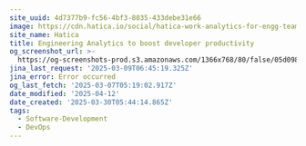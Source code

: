 ```yaml
---
site_uuid: 4d7377b9-fc56-4bf3-8035-433debe31e66
image: https://cdn.hatica.io/social/hatica-work-analytics-for-engg-teams.png
site_name: Hatica
title: Engineering Analytics to boost developer productivity
og_screenshot_url: >-
  https://og-screenshots-prod.s3.amazonaws.com/1366x768/80/false/05d0981c63a08f749a8004e941502dcbea1da01d43f255a930e6f680c1d8abe9.jpeg
jina_last_request: '2025-03-09T06:45:19.325Z'
jina_error: Error occurred
og_last_fetch: '2025-03-07T05:19:02.917Z'
date_modified: '2025-04-12'
date_created: '2025-03-30T05:44:14.865Z'
tags:
  - Software-Development
  - DevOps
---
```















